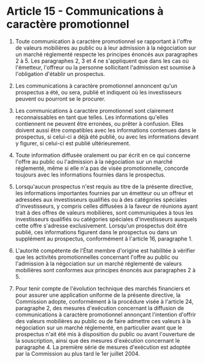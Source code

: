 # Article 15 - Communications à caractère promotionnel


1. Toute communication à caractère promotionnel se rapportant à l'offre de valeurs mobilières au public ou à leur admission à la négociation sur un marché réglementé respecte les principes énoncés aux paragraphes 2 à 5. Les paragraphes 2, 3 et 4 ne s'appliquent que dans les cas où l'émetteur, l'offreur ou la personne sollicitant l'admission est soumise à l'obligation d'établir un prospectus.

2. Les communications à caractère promotionnel annoncent qu'un prospectus a été, ou sera, publié et indiquent où les investisseurs peuvent ou pourront se le procurer.

3. Les communications à caractère promotionnel sont clairement reconnaissables en tant que telles. Les informations qu'elles contiennent ne peuvent être erronées, ou prêter à confusion. Elles doivent aussi être compatibles avec les informations contenues dans le prospectus, si celui-ci a déjà été publié, ou avec les informations devant y figurer, si celui-ci est publié ultérieurement.

4. Toute information diffusée oralement ou par écrit en ce qui concerne l'offre au public ou l'admission à la négociation sur un marché réglementé, même si elle n'a pas de visée promotionnelle, concorde toujours avec les informations fournies dans le prospectus.

5. Lorsqu'aucun prospectus n'est requis au titre de la présente directive, les informations importantes fournies par un émetteur ou un offreur et adressées aux investisseurs qualifiés ou à des catégories spéciales d'investisseurs, y compris celles diffusées à la faveur de réunions ayant trait à des offres de valeurs mobilières, sont communiquées à tous les investisseurs qualifiés ou catégories spéciales d'investisseurs auxquels cette offre s'adresse exclusivement. Lorsqu'un prospectus doit être publié, ces informations figurent dans le prospectus ou dans un supplément au prospectus, conformément à l'article 16, paragraphe 1.

6. L'autorité compétente de l'État membre d'origine est habilitée à vérifier que les activités promotionnelles concernant l'offre au public ou l'admission à la négociation sur un marché réglementé de valeurs mobilières sont conformes aux principes énoncés aux paragraphes 2 à 5.

7. Pour tenir compte de l'évolution technique des marchés financiers et pour assurer une application uniforme de la présente directive, la Commission adopte, conformément à la procédure visée à l'article 24, paragraphe 2, des mesures d'exécution concernant la diffusion de communications à caractère promotionnel annonçant l'intention d'offrir des valeurs mobilières au public ou de faire admettre ces valeurs à la négociation sur un marché réglementé, en particulier avant que le prospectus n'ait été mis à disposition du public ou avant l'ouverture de la souscription, ainsi que des mesures d'exécution concernant le paragraphe 4. La première série de mesures d'exécution est adoptée par la Commission au plus tard le 1er juillet 2004.
